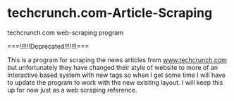 # techcrunch.com-Article-Scraping
techcrunch.com web-scraping program

===!!!!!!Deprecated!!!!!!!===

This is a program for scraping the news articles from www.techcrunch.com but unfortunately they have changed their style of website to more of an interactive based system with new tags so when I get some time I will have to update the program to work with the new existing layout. I will keep this up for now just as a web scraping reference.
